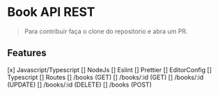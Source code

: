 # Book API REST

> Para contribuir faça o clone do repositorio e abra um PR.

## Features

[x] Javascript/Typescript
[] NodeJs
[] Eslint
[] Prettier
[] EditorConfig
[] Typescript
[] Routes
  [] /books (GET)
  [] /books/:id (GET)
  [] /books/:id (UPDATE)
  [] /books/:id (DELETE)
  [] /books (POST)
